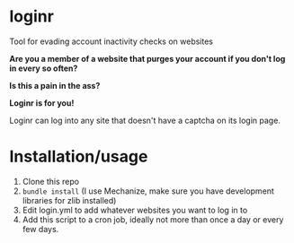 # loginr
Tool for evading account inactivity checks on websites

**Are you a member of a website that purges your account if you don't log in every so often?**

**Is this a pain in the ass?**

**Loginr is for you!**

Loginr can log into any site that doesn't have a captcha on its login page.

# Installation/usage

1. Clone this repo
2. `bundle install` (I use Mechanize, make sure you have development libraries for zlib installed)
3. Edit login.yml to add whatever websites you want to log in to
4. Add this script to a cron job, ideally not more than once a day or every few days.
